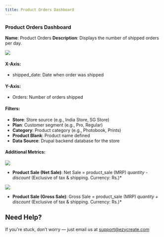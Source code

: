 ```yaml
---
title: Product Orders Dashboard
---
```

### **Product Orders Dashboard**

**Name**: Product Orders
 **Description**: Displays the number of shipped orders per day.

![](https://ezy-resources.s3.ap-south-1.amazonaws.com/en/POD1.png)
 

#### **X-Axis:**

* shipped_date: Date when order was shipped

#### **Y-Axis:**

* Orders: Number of orders shipped

#### **Filters:**

* **Store**: Store source (e.g., India Store, SG Store)
* **Plan**: Customer segment (e.g., Pro, Regular)
* **Category**: Product category (e.g., Photobook, Prints)
* **Product Blank**: Product name defined
* **Data Source**: Drupal backend database for the store

#### **Additional Metrics:**

![](https://ezy-resources.s3.ap-south-1.amazonaws.com/en/POD2.png)

* **Product Sale (Net Sale)**:
   Net Sale = product_sale (MRP)  *quantity - discount*
   (Exclusive of tax & shipping. Currency: Rs.)*

![](https://ezy-resources.s3.ap-south-1.amazonaws.com/en/POD3.png)
  
* **Product Sale (Gross Sale)**:
   Gross Sale = product_sale (MRP)  *quantity + discount*
   (Exclusive of tax & shipping. Currency: Rs.)*




## **Need Help?**

If you're stuck, don’t worry — just email us at [support@ezycreate.com](mailto:support@ezycreate.com)
